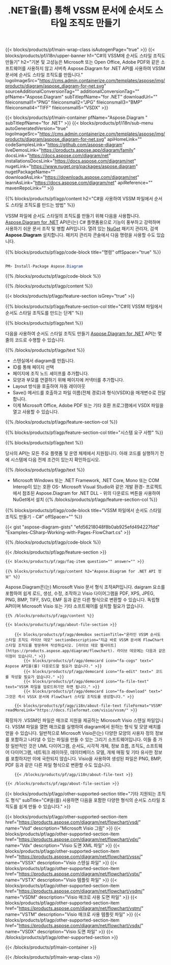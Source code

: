 ﻿---
title: .NET을(를) 통해 VSSM 문서에 순서도 스타일 조직도 만들기 
weight: 3050
url: /ko/net/flowchart/vssm/ 
description: C# 소스 코드를 사용하여 .NET Framework, .NET Core, Mono 플랫폼의 vssm 파일에 순서도 스타일 조직도를 만듭니다.
---
{{< blocks/products/pf/main-wrap-class isAutogenPage="true" >}}
{{< blocks/products/pf/i18n/upper-banner h1="C#의 VSSM에 순서도 스타일 조직도 만들기" h2="기본 및 고성능은 Microsoft 또는 Open Office, Adobe PDF와 같은 소프트웨어를 사용하지 않고 서버측 Aspose.Diagram for .NET API를 사용하여 VSSM 문서에 순서도 스타일 조직도를 만듭니다." logoImageSrc="https://cms.admin.containerize.com/templates/aspose/img/products/diagram/aspose_diagram-for-net.svg" sourceAdditionalConversionTag="" additionalConversionTag="" pfName="Aspose.Diagram" subTitlepfName="for .NET" downloadUrl="" fileiconsmall1="PNG" fileiconsmall2="JPG" fileiconsmall3="BMP" fileiconsmall4="TIFF" fileiconsmall5="VSDX" >}}

{{< blocks/products/pf/main-container pfName="Aspose.Diagram " subTitlepfName="for .NET" >}}
{{< blocks/products/pf/i18n/sub-menu autoGeneratedVersion="true" logoImageSrc="https://cms.admin.containerize.com/templates/aspose/img/products/diagram/aspose_diagram-for-net.svg" apiHomeLink="" codeSamplesLink="https://github.com/aspose-diagram" liveDemosLink="https://products.aspose.app/diagram/family" docsLink="https://docs.aspose.com/diagram/net" installationsDocsLink="https://docs.aspose.com/diagram/net" nugetLink="https://www.nuget.org/packages/aspose.diagram" nugetPackageName="" downloadAsLink="https://downloads.aspose.com/diagram/net" learnAsLink="https://docs.aspose.com/diagram/net" apiReference="" mavenRepoLink="" >}}

{{% blocks/products/pf/agp/content h2="C#을 사용하여 VSSM 파일에서 순서도 스타일 조직도를 만드는 방법" %}}

 VSSM 파일에 순서도 스타일의 조직도를 만들기 위해 다음을 사용합니다.
 [Aspose.Diagram for .NET](https://products.aspose.com/diagram/net) 
 API은(는) C# 플랫폼용으로 기능이 풍부하고 강력하며 사용하기 쉬운 문서 조작 및 병합 API입니다. 열려 있는
 [NuGet](https://www.nuget.org/packages/aspose.diagram) 
 패키지 관리자, 검색
 **Aspose.Diagram** 
 설치합니다. 패키지 관리자 콘솔에서 다음 명령을 사용할 수도 있습니다.

{{% blocks/products/pf/agp/code-block title="명령" offSpacer="true" %}}

```cs

PM> Install-Package Aspose.Diagram


```

{{% /blocks/products/pf/agp/code-block %}}

{{% /blocks/products/pf/agp/content %}}

{{< blocks/products/pf/agp/feature-section isGrey="true" >}}

{{% blocks/products/pf/agp/feature-section-col title="C#의 VSSM 파일에서 순서도 스타일 조직도를 만드는 단계" %}}

{{% blocks/products/pf/agp/text %}}

 다음을 사용하여 순서도 스타일 조직도 만들기
 [Aspose.Diagram for .NET](https://products.aspose.com/diagram/net) 
 API는 몇 줄의 코드로 수행할 수 있습니다.

{{% /blocks/products/pf/agp/text %}}

+ 스텐실에서 diagram를 만듭니다.
+ ID를 통해 페이지 선택
+ 페이지에 조직 노드 셰이프를 추가합니다.
+ 모양과 부모를 연결하기 위해 페이지에 커넥터를 추가합니다.
+ Layout 방식을 호출하여 자동 레이아웃
+ Save() 메서드를 호출하고 파일 이름(전체 경로)과 형식(VSDX)을 매개변수로 전달합니다.
+ 이제 Microsoft Office, Adobe PDF 또는 기타 호환 프로그램에서 VSDX 파일을 열고 사용할 수 있습니다.

{{% /blocks/products/pf/agp/feature-section-col %}}

{{% blocks/products/pf/agp/feature-section-col title="시스템 요구 사항" %}}

{{% blocks/products/pf/agp/text %}}

 당사의 API는 모든 주요 플랫폼 및 운영 체제에서 지원됩니다. 아래 코드를 실행하기 전에 시스템에 다음 전제 조건이 있는지 확인하십시오.

{{% /blocks/products/pf/agp/text %}}

- Microsoft Windows 또는 .NET Framework, .NET Core, Mono 또는 COM Interop이 있는 호환 OS- Microsoft Visual Studio와 같은 개발 환경- 프로젝트에서 참조된 Aspose.Diagram for .NET DLL - 위의 다운로드 버튼을 사용하여 NuGet에서 설치
{{% /blocks/products/pf/agp/feature-section-col %}}

{{% blocks/products/pf/agp/code-block title="VSSM 파일에서 순서도 스타일 조직도 만들기 - C#" offSpacer="" %}}

{{< gist "aspose-diagram-gists" "efd56218048f8b0ab925efd494227fdd" "Examples-CSharp-Working-with-Pages-FlowChart.cs" >}}


{{% /blocks/products/pf/agp/code-block %}}

{{< /blocks/products/pf/agp/feature-section >}}

    {{< blocks/products/pf/agp/faq-item question="" answer="" >}}


<!-- aboutfile Starts -->

    {{% blocks/products/pf/agp/content h2="Aspose.Diagram for .NET API 정보" %}}

 Aspose.Diagram은(는) Microsoft Visio 문서 형식 조작API입니다. daigram 요소를 포함하여 쉽게 로드, 생성, 수정, 조작하고 Visio 다이어그램을 PDF, XPS, JPEG, PNG, BMP, TIFF, SVG, EMF 등과 같은 다른 형식으로 변환할 수 있습니다. 독립형 API이며 Microsoft Visio 또는 기타 소프트웨어를 설치할 필요가 없습니다.  



    {{% /blocks/products/pf/agp/content %}}
    
    {{< blocks/products/pf/agp/about-file-section >}}
    
        {{< blocks/products/pf/agp/demobox sectionTitle="온라인 VSSM 순서도 스타일 조직도 라이브 데모" sectionDescription="지금 바로 VSSM 문서에 FlowChart 스타일 조직도를 방문하여 작성하십시오. [라이브 데모 웹사이트](https://products.aspose.app/diagram/flowchart). 라이브 데모에는 다음과 같은 이점이 있습니다." >}}
            {{< blocks/products/pf/agp/democard icon="fa-cogs" text=" Aspose API을(를) 다운로드할 필요가 없습니다." >}}
            {{< blocks/products/pf/agp/democard icon="fa-edit" text=" 코드를 작성할 필요가 없습니다." >}}
            {{< blocks/products/pf/agp/democard icon="fa-file-text" text="VSSM 파일을 업로드하기만 하면 됩니다." >}}
            {{< blocks/products/pf/agp/democard icon="fa-download" text=" 그것은 즉시 VSSX 문서에 FlowChart 스타일 조직도를 생성합니다." >}}
    
        {{< blocks/products/pf/agp/i18n/about-file-text fileFormat="VSSM" readMoreLink="https://docs.fileformat.com/visio/vssm/" >}}
확장자가 .VSSM인 파일은 매크로 지원을 제공하는 Microsoft Visio 스텐실 파일입니다. VSSM 파일을 열면 매크로를 실행하여 diagram에서 원하는 형식 및 모양 배치를 얻을 수 있습니다. 일반적으로 Microsoft Visio은(는) 다양한 모양의 사용자 정의 정보를 포함하고 나타낼 수 있는 파일을 만들 수 있는 그리기 소프트웨어입니다. 이들 중 가장 일반적인 것은 UML 다이어그램, 순서도, 시각적 개체, 정보 흐름, 조직도, 소프트웨어 다이어그램, 네트워크 레이아웃, 데이터베이스 모델, 개체 매핑 및 기타 유사한 정보를 포함하지만 이에 국한되지 않습니다. Visio을 사용하여 생성된 파일은 PNG, BMP, PDF 등과 같은 다른 파일 형식으로 변환할 수도 있습니다. 

        {{< /blocks/products/pf/agp/i18n/about-file-text >}}
    
    {{< /blocks/products/pf/agp/about-file-section >}}

<!-- aboutfile Ends -->

{{< blocks/products/pf/agp/other-supported-section title="기타 지원되는 조직도 형식" subTitle="C#을(를) 사용하면 다음을 포함한 다양한 형식의 순서도 스타일 조직도를 쉽게 만들 수 있습니다." >}}

{{< blocks/products/pf/agp/other-supported-section-item href="https://products.aspose.com/diagram/net/flowchart/vsd/" name="Vsd" description="Microsoft Visio 그림" >}}
{{< blocks/products/pf/agp/other-supported-section-item href="https://products.aspose.com/diagram/net/flowchart/vdx/" name="Vdx" description="Visio 도면 XML 파일" >}}
{{< blocks/products/pf/agp/other-supported-section-item href="https://products.aspose.com/diagram/net/flowchart/vssx/" name="VSSX" description="Visio 스텐실 파일" >}}
{{< blocks/products/pf/agp/other-supported-section-item href="https://products.aspose.com/diagram/net/flowchart/vstx/" name="VSTX" description="Visio 템플릿 파일" >}}
{{< blocks/products/pf/agp/other-supported-section-item href="https://products.aspose.com/diagram/net/flowchart/vsdm/" name="VSDM" description="Visio 매크로 사용 도면 파일" >}}
{{< blocks/products/pf/agp/other-supported-section-item href="https://products.aspose.com/diagram/net/flowchart/vstm/" name="VSTM" description="Visio 매크로 사용 템플릿 파일" >}}
{{< blocks/products/pf/agp/other-supported-section-item href="https://products.aspose.com/diagram/net/flowchart/vsdx/" name="VSDX" description="Visio 도면 파일" >}}
{{< /blocks/products/pf/agp/other-supported-section >}}

{{< /blocks/products/pf/main-container >}}
    
{{< /blocks/products/pf/main-wrap-class >}}